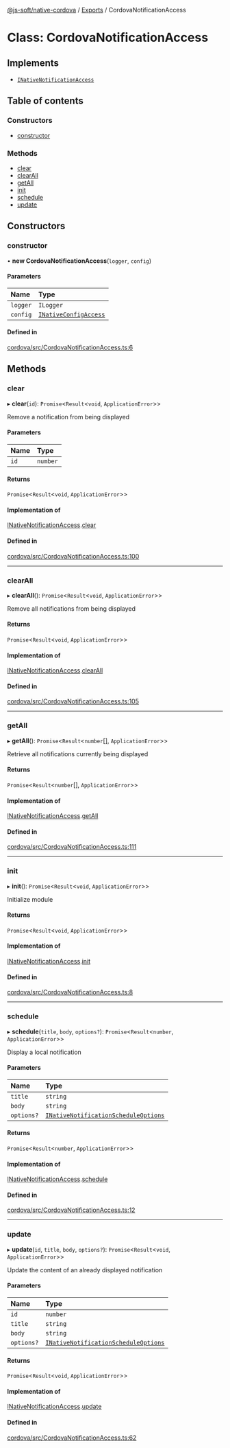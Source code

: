 [@js-soft/native-cordova](../README.md) / [Exports](../modules.md) / CordovaNotificationAccess

# Class: CordovaNotificationAccess

## Implements

-   [`INativeNotificationAccess`](../interfaces/INativeNotificationAccess.md)

## Table of contents

### Constructors

-   [constructor](CordovaNotificationAccess.md#constructor)

### Methods

-   [clear](CordovaNotificationAccess.md#clear)
-   [clearAll](CordovaNotificationAccess.md#clearall)
-   [getAll](CordovaNotificationAccess.md#getall)
-   [init](CordovaNotificationAccess.md#init)
-   [schedule](CordovaNotificationAccess.md#schedule)
-   [update](CordovaNotificationAccess.md#update)

## Constructors

### constructor

• **new CordovaNotificationAccess**(`logger`, `config`)

#### Parameters

| Name     | Type                                                          |
| :------- | :------------------------------------------------------------ |
| `logger` | `ILogger`                                                     |
| `config` | [`INativeConfigAccess`](../interfaces/INativeConfigAccess.md) |

#### Defined in

[cordova/src/CordovaNotificationAccess.ts:6](https://github.com/js-soft/ts-native-access/blob/a83212d/packages/cordova/src/CordovaNotificationAccess.ts#L6)

## Methods

### clear

▸ **clear**(`id`): `Promise`<`Result`<`void`, `ApplicationError`\>\>

Remove a notification from being displayed

#### Parameters

| Name | Type     |
| :--- | :------- |
| `id` | `number` |

#### Returns

`Promise`<`Result`<`void`, `ApplicationError`\>\>

#### Implementation of

[INativeNotificationAccess](../interfaces/INativeNotificationAccess.md).[clear](../interfaces/INativeNotificationAccess.md#clear)

#### Defined in

[cordova/src/CordovaNotificationAccess.ts:100](https://github.com/js-soft/ts-native-access/blob/a83212d/packages/cordova/src/CordovaNotificationAccess.ts#L100)

---

### clearAll

▸ **clearAll**(): `Promise`<`Result`<`void`, `ApplicationError`\>\>

Remove all notifications from being displayed

#### Returns

`Promise`<`Result`<`void`, `ApplicationError`\>\>

#### Implementation of

[INativeNotificationAccess](../interfaces/INativeNotificationAccess.md).[clearAll](../interfaces/INativeNotificationAccess.md#clearall)

#### Defined in

[cordova/src/CordovaNotificationAccess.ts:105](https://github.com/js-soft/ts-native-access/blob/a83212d/packages/cordova/src/CordovaNotificationAccess.ts#L105)

---

### getAll

▸ **getAll**(): `Promise`<`Result`<`number`[], `ApplicationError`\>\>

Retrieve all notifications currently being displayed

#### Returns

`Promise`<`Result`<`number`[], `ApplicationError`\>\>

#### Implementation of

[INativeNotificationAccess](../interfaces/INativeNotificationAccess.md).[getAll](../interfaces/INativeNotificationAccess.md#getall)

#### Defined in

[cordova/src/CordovaNotificationAccess.ts:111](https://github.com/js-soft/ts-native-access/blob/a83212d/packages/cordova/src/CordovaNotificationAccess.ts#L111)

---

### init

▸ **init**(): `Promise`<`Result`<`void`, `ApplicationError`\>\>

Initialize module

#### Returns

`Promise`<`Result`<`void`, `ApplicationError`\>\>

#### Implementation of

[INativeNotificationAccess](../interfaces/INativeNotificationAccess.md).[init](../interfaces/INativeNotificationAccess.md#init)

#### Defined in

[cordova/src/CordovaNotificationAccess.ts:8](https://github.com/js-soft/ts-native-access/blob/a83212d/packages/cordova/src/CordovaNotificationAccess.ts#L8)

---

### schedule

▸ **schedule**(`title`, `body`, `options?`): `Promise`<`Result`<`number`, `ApplicationError`\>\>

Display a local notification

#### Parameters

| Name       | Type                                                                                        |
| :--------- | :------------------------------------------------------------------------------------------ |
| `title`    | `string`                                                                                    |
| `body`     | `string`                                                                                    |
| `options?` | [`INativeNotificationScheduleOptions`](../interfaces/INativeNotificationScheduleOptions.md) |

#### Returns

`Promise`<`Result`<`number`, `ApplicationError`\>\>

#### Implementation of

[INativeNotificationAccess](../interfaces/INativeNotificationAccess.md).[schedule](../interfaces/INativeNotificationAccess.md#schedule)

#### Defined in

[cordova/src/CordovaNotificationAccess.ts:12](https://github.com/js-soft/ts-native-access/blob/a83212d/packages/cordova/src/CordovaNotificationAccess.ts#L12)

---

### update

▸ **update**(`id`, `title`, `body`, `options?`): `Promise`<`Result`<`void`, `ApplicationError`\>\>

Update the content of an already displayed notification

#### Parameters

| Name       | Type                                                                                        |
| :--------- | :------------------------------------------------------------------------------------------ |
| `id`       | `number`                                                                                    |
| `title`    | `string`                                                                                    |
| `body`     | `string`                                                                                    |
| `options?` | [`INativeNotificationScheduleOptions`](../interfaces/INativeNotificationScheduleOptions.md) |

#### Returns

`Promise`<`Result`<`void`, `ApplicationError`\>\>

#### Implementation of

[INativeNotificationAccess](../interfaces/INativeNotificationAccess.md).[update](../interfaces/INativeNotificationAccess.md#update)

#### Defined in

[cordova/src/CordovaNotificationAccess.ts:62](https://github.com/js-soft/ts-native-access/blob/a83212d/packages/cordova/src/CordovaNotificationAccess.ts#L62)
